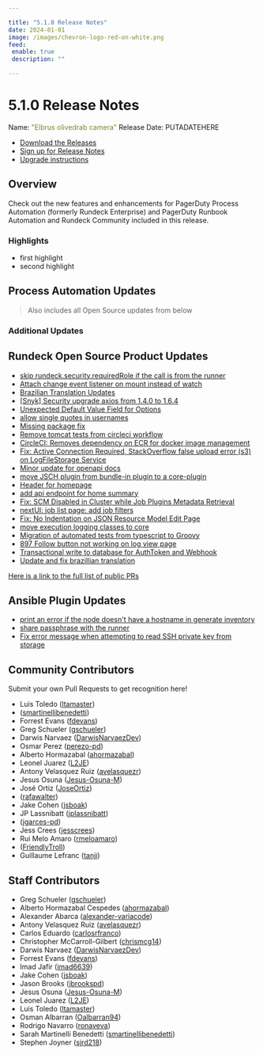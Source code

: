 ```yaml
---

title: "5.1.0 Release Notes"
date: 2024-01-01
image: /images/chevron-logo-red-on-white.png
feed:
 enable: true
 description: ""

---
```


# 5.1.0 Release Notes

Name: <span style="color: olivedrab"><span class="glyphicon glyphicon-camera"></span> "Elbrus olivedrab camera"</span>
Release Date: PUTADATEHERE

- [Download the Releases](https://download.rundeck.com/)
- [Sign up for Release Notes](https://www.rundeck.com/release-notes-signup)
- [Upgrade instructions](/upgrading/)

## Overview

Check out the new features and enhancements for PagerDuty Process Automation (formerly Rundeck Enterprise) and PagerDuty Runbook Automation and Rundeck Community included in this release.

### Highlights

- first highlight
- second highlight

## Process Automation Updates

> Also includes all Open Source updates from below

### Additional Updates




## Rundeck Open Source Product Updates

* [skip rundeck.security.requiredRole if the call is from the runner](https://github.com/rundeck/rundeck/pull/8803)
* [Attach change event listener on mount instead of watch](https://github.com/rundeck/rundeck/pull/8800)
* [Brazilian Translation Updates](https://github.com/rundeck/rundeck/pull/8795)
* [[Snyk] Security upgrade axios from 1.4.0 to 1.6.4](https://github.com/rundeck/rundeck/pull/8790)
* [Unexpected Default Value Field for Options](https://github.com/rundeck/rundeck/pull/8789)
* [allow single quotes in usernames](https://github.com/rundeck/rundeck/pull/8778)
* [Missing package fix](https://github.com/rundeck/rundeck/pull/8774)
* [Remove tomcat tests from circleci workflow](https://github.com/rundeck/rundeck/pull/8770)
* [ CircleCI: Removes dependency on ECR for docker image management](https://github.com/rundeck/rundeck/pull/8769)
* [Fix: Active Connection Required, StackOverflow false upload error (s3) on LogFileStorage Service](https://github.com/rundeck/rundeck/pull/8768)
* [Minor update for openapi docs](https://github.com/rundeck/rundeck/pull/8757)
* [move JSCH plugin from bundle-in plugin to a core-plugin](https://github.com/rundeck/rundeck/pull/8748)
* [ Header for homepage](https://github.com/rundeck/rundeck/pull/8747)
* [add api endpoint for home summary](https://github.com/rundeck/rundeck/pull/8735)
* [Fix: SCM Disabled in Cluster while Job Plugins Metadata Retrieval](https://github.com/rundeck/rundeck/pull/8730)
* [nextUI: job list page: add job filters](https://github.com/rundeck/rundeck/pull/8725)
* [Fix: No Indentation on JSON Resource Model Edit Page](https://github.com/rundeck/rundeck/pull/8719)
* [move execution logging classes to core](https://github.com/rundeck/rundeck/pull/8710)
* [Migration of automated tests from typescript to Groovy](https://github.com/rundeck/rundeck/pull/8709)
* [897 Follow button not working on log view page](https://github.com/rundeck/rundeck/pull/8699)
* [Transactional write to database for AuthToken and Webhook](https://github.com/rundeck/rundeck/pull/8695)
* [Update and fix brazillian translation](https://github.com/rundeck/rundeck/pull/8516)


[Here is a link to the full list of public PRs](https://github.com/rundeck/rundeck/pulls?q=is%3Apr+milestone%3A5.1.0+is%3Aclosed)

## Ansible Plugin Updates
* [print an error if the node doesn&#39;t have a hostname in generate inventory](https://github.com/rundeck-plugins/ansible-plugin/pull/347)
* [share passphrase with the runner](https://github.com/rundeck-plugins/ansible-plugin/pull/346)
* [Fix error message when attempting to read SSH private key from storage](https://github.com/rundeck-plugins/ansible-plugin/pull/345)




## Community Contributors

Submit your own Pull Requests to get recognition here!

* Luis Toledo ([ltamaster](https://github.com/ltamaster))
*  ([smartinellibenedetti](https://github.com/smartinellibenedetti))
* Forrest Evans ([fdevans](https://github.com/fdevans))
* Greg Schueler ([gschueler](https://github.com/gschueler))
* Darwis Narvaez ([DarwisNarvaezDev](https://github.com/DarwisNarvaezDev))
* Osmar Perez ([perezo-pd](https://github.com/perezo-pd))
* Alberto Hormazabal ([ahormazabal](https://github.com/ahormazabal))
* Leonel Juarez ([L2JE](https://github.com/L2JE))
* Antony Velasquez Ruiz ([avelasquezr](https://github.com/avelasquezr))
* Jesus Osuna ([Jesus-Osuna-M](https://github.com/Jesus-Osuna-M))
* José Ortiz ([JoseOrtiz](https://github.com/JoseOrtiz))
*  ([rafawalter](https://github.com/rafawalter))
* Jake Cohen ([jsboak](https://github.com/jsboak))
* JP Lassnibatt ([jplassnibatt](https://github.com/jplassnibatt))
*  ([jgarces-pd](https://github.com/jgarces-pd))
* Jess Crees ([jesscrees](https://github.com/jesscrees))
* Rui Melo Amaro ([rmeloamaro](https://github.com/rmeloamaro))
*  ([FriendlyTroll](https://github.com/FriendlyTroll))
* Guillaume Lefranc ([tanji](https://github.com/tanji))


## Staff Contributors

* Greg Schueler ([gschueler](https://github.com/gschueler))
* Alberto Hormazabal Cespedes ([ahormazabal](https://github.com/ahormazabal))
* Alexander Abarca ([alexander-variacode](https://github.com/alexander-variacode))
* Antony Velasquez Ruiz ([avelasquezr](https://github.com/avelasquezr))
* Carlos Eduardo ([carlosrfranco](https://github.com/carlosrfranco))
* Christopher McCarroll-Gilbert ([chrismcg14](https://github.com/chrismcg14))
* Darwis Narvaez ([DarwisNarvaezDev](https://github.com/DarwisNarvaezDev))
* Forrest Evans ([fdevans](https://github.com/fdevans))
* Imad Jafir ([imad6639](https://github.com/imad6639))
* Jake Cohen ([jsboak](https://github.com/jsboak))
* Jason Brooks ([jbrookspd](https://github.com/jbrookspd))
* Jesus Osuna ([Jesus-Osuna-M](https://github.com/Jesus-Osuna-M))
* Leonel Juarez ([L2JE](https://github.com/L2JE))
* Luis Toledo ([ltamaster](https://github.com/ltamaster))
* Osman Albarran ([Oalbarran94](https://github.com/Oalbarran94))
* Rodrigo Navarro ([ronaveva](https://github.com/ronaveva))
* Sarah Martinelli Benedetti ([smartinellibenedetti](https://github.com/smartinellibenedetti))
* Stephen Joyner ([sjrd218](https://github.com/sjrd218))
